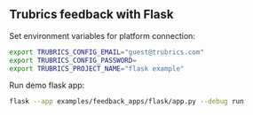 ## Trubrics feedback with Flask

Set environment variables for platform connection:
```bash
export TRUBRICS_CONFIG_EMAIL="guest@trubrics.com"
export TRUBRICS_CONFIG_PASSWORD=
export TRUBRICS_PROJECT_NAME="flask example"
```

Run demo flask app:

```bash
flask --app examples/feedback_apps/flask/app.py --debug run
```
